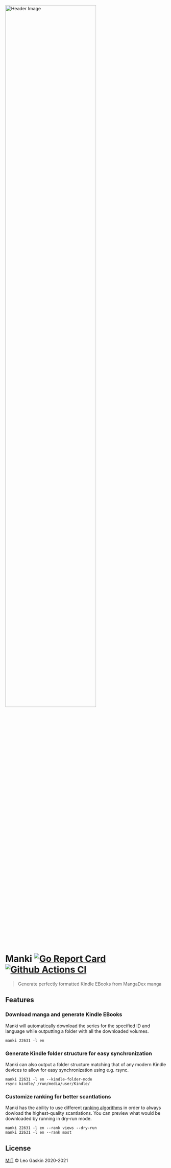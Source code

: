 <a href="https://mangadex.org/title/22631"><img src="./.github/header.jpg" alt="Header Image" width="75%"></a>

<h1>
  <span>Manki</span>
  <a href="https://goreportcard.com/report/github.com/leotaku/manki">
    <img src="https://goreportcard.com/badge/github.com/leotaku/manki" alt="Go Report Card">
  </a>
  <a href="https://github.com/leotaku/manki/actions">
    <img src="https://github.com/leotaku/manki/workflows/check/badge.svg" alt="Github Actions CI">
  </a>
</h1>

> Generate perfectly formatted Kindle EBooks from MangaDex manga

## Features

### Download manga and generate Kindle EBooks

Manki will automatically download the series for the specified ID and language while outputting a folder with all the downloaded volumes.

``` shell
manki 22631 -l en
```

### Generate Kindle folder structure for easy synchronization

Manki can also output a folder structure matching that of any modern Kindle devices to allow for easy synchronization using e.g. rsync.

``` shell
manki 22631 -l en --kindle-folder-mode
rsync kindle/ /run/media/user/Kindle/
```

### Customize ranking for better scantlations

Manki has the ability to use different [ranking algorithms](https://github.com/leotaku/manki/wiki/Ranking) in order to always dowload the highest-quality scantlations.
You can preview what would be downloaded by running in dry-run mode.

``` shell
manki 22631 -l en --rank views --dry-run
manki 22631 -l en --rank most
```

## License

[MIT](./LICENSE) © Leo Gaskin 2020-2021
